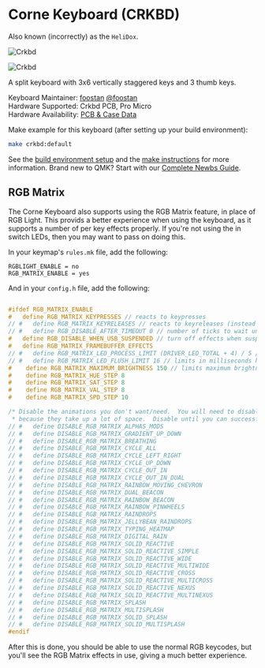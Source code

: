 # Corne Keyboard (CRKBD)

Also known (incorrectly) as the `HeliDox`. 

![Crkbd](https://user-images.githubusercontent.com/736191/40575636-6fba63a4-6123-11e8-9ca0-3f990f1f9f4c.jpg)

![Crkbd](https://user-images.githubusercontent.com/736191/40887871-0eead5dc-678a-11e8-9518-e3ad9e5d2bac.png)

A split keyboard with 3x6 vertically staggered keys and 3 thumb keys.

Keyboard Maintainer: [foostan](https://github.com/foostan/) [@foostan](https://twitter.com/foostan)  
Hardware Supported: Crkbd PCB, Pro Micro  
Hardware Availability: [PCB & Case Data](https://github.com/foostan/crkbd)

Make example for this keyboard (after setting up your build environment):

```sh
make crkbd:default
```

See the [build environment setup](https://docs.qmk.fm/#/getting_started_build_tools) and the [make instructions](https://docs.qmk.fm/#/getting_started_make_guide) for more information. Brand new to QMK? Start with our [Complete Newbs Guide](https://docs.qmk.fm/#/newbs).

## RGB Matrix 
The Corne Keyboard also supports using the RGB Matrix feature, in place of RGB Light.  This provids a better experience when using the keyboard, as it supports a number of per key effects properly.  If you're not using the in switch LEDs, then you may want to pass on doing this. 

In your keymap's `rules.mk` file, add the following: 

```make
RGBLIGHT_ENABLE = no
RGB_MATRIX_ENABLE = yes
```

And in your `config.h` file, add the following:

```c

#ifdef RGB_MATRIX_ENABLE
#   define RGB_MATRIX_KEYPRESSES // reacts to keypresses
// #   define RGB_MATRIX_KEYRELEASES // reacts to keyreleases (instead of keypresses)
// #   define RGB_DISABLE_AFTER_TIMEOUT 0 // number of ticks to wait until disabling effects
#   define RGB_DISABLE_WHEN_USB_SUSPENDED // turn off effects when suspended
#   define RGB_MATRIX_FRAMEBUFFER_EFFECTS
// #   define RGB_MATRIX_LED_PROCESS_LIMIT (DRIVER_LED_TOTAL + 4) / 5 // limits the number of LEDs to process in an animation per task run (increases keyboard responsiveness)
// #   define RGB_MATRIX_LED_FLUSH_LIMIT 16 // limits in milliseconds how frequently an animation will update the LEDs. 16 (16ms) is equivalent to limiting to 60fps (increases keyboard responsiveness)
#    define RGB_MATRIX_MAXIMUM_BRIGHTNESS 150 // limits maximum brightness of LEDs to 150 out of 255. Higher may cause the controller to crash. 
#    define RGB_MATRIX_HUE_STEP 8
#    define RGB_MATRIX_SAT_STEP 8
#    define RGB_MATRIX_VAL_STEP 8
#    define RGB_MATRIX_SPD_STEP 10

/* Disable the animations you don't want/need.  You will need to disable a good number of these    *
 * because they take up a lot of space.  Disable until you can successfully compile your firmware. */
// #   define DISABLE_RGB_MATRIX_ALPHAS_MODS
// #   define DISABLE_RGB_MATRIX_GRADIENT_UP_DOWN
// #   define DISABLE_RGB_MATRIX_BREATHING
// #   define DISABLE_RGB_MATRIX_CYCLE_ALL
// #   define DISABLE_RGB_MATRIX_CYCLE_LEFT_RIGHT
// #   define DISABLE_RGB_MATRIX_CYCLE_UP_DOWN
// #   define DISABLE_RGB_MATRIX_CYCLE_OUT_IN
// #   define DISABLE_RGB_MATRIX_CYCLE_OUT_IN_DUAL
// #   define DISABLE_RGB_MATRIX_RAINBOW_MOVING_CHEVRON
// #   define DISABLE_RGB_MATRIX_DUAL_BEACON
// #   define DISABLE_RGB_MATRIX_RAINBOW_BEACON
// #   define DISABLE_RGB_MATRIX_RAINBOW_PINWHEELS
// #   define DISABLE_RGB_MATRIX_RAINDROPS
// #   define DISABLE_RGB_MATRIX_JELLYBEAN_RAINDROPS
// #   define DISABLE_RGB_MATRIX_TYPING_HEATMAP
// #   define DISABLE_RGB_MATRIX_DIGITAL_RAIN
// #   define DISABLE_RGB_MATRIX_SOLID_REACTIVE
// #   define DISABLE_RGB_MATRIX_SOLID_REACTIVE_SIMPLE
// #   define DISABLE_RGB_MATRIX_SOLID_REACTIVE_WIDE
// #   define DISABLE_RGB_MATRIX_SOLID_REACTIVE_MULTIWIDE
// #   define DISABLE_RGB_MATRIX_SOLID_REACTIVE_CROSS
// #   define DISABLE_RGB_MATRIX_SOLID_REACTIVE_MULTICROSS
// #   define DISABLE_RGB_MATRIX_SOLID_REACTIVE_NEXUS
// #   define DISABLE_RGB_MATRIX_SOLID_REACTIVE_MULTINEXUS
// #   define DISABLE_RGB_MATRIX_SPLASH
// #   define DISABLE_RGB_MATRIX_MULTISPLASH
// #   define DISABLE_RGB_MATRIX_SOLID_SPLASH
// #   define DISABLE_RGB_MATRIX_SOLID_MULTISPLASH
#endif
```

After this is done, you should be able to use the normal RGB keycodes, but you'll see the RGB Matrix effects in use, giving a much better experience. 

